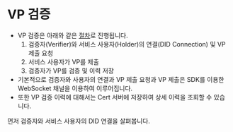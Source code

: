 # VP 검증

- VP 검증은 아래와 같은 [절차](../introduction/verify-flow.md)로 진행됩니다.
  1. 검증자(Verifier)와 서비스 사용자(Holder)의 연결(DID Connection) 및 VP 제출 요청
  2. 서비스 사용자가 VP를 제출
  3. 검증자가 VP를 검증 및 이력 저장
- 기본적으로 검증자와 사용자의 연결과 VP 제출 요청과 VP 제출은 SDK를 이용한 WebSocket 채널을 이용하여 이루어집니다.
- 또한 VP 검증 이력에 대해서는 Cert 서버에 저장하여 상세 이력을 조회할 수 있습니다.

먼저 검증자와 서비스 사용자의 DID 연결을 살펴봅니다.
